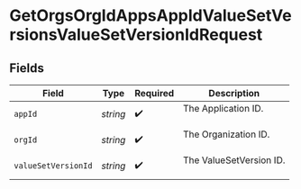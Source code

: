 # GetOrgsOrgIdAppsAppIdValueSetVersionsValueSetVersionIdRequest


## Fields

| Field                     | Type                      | Required                  | Description               |
| ------------------------- | ------------------------- | ------------------------- | ------------------------- |
| `appId`                   | *string*                  | :heavy_check_mark:        | The Application ID.<br/><br/> |
| `orgId`                   | *string*                  | :heavy_check_mark:        | The Organization ID.<br/><br/> |
| `valueSetVersionId`       | *string*                  | :heavy_check_mark:        | The ValueSetVersion ID.<br/><br/> |